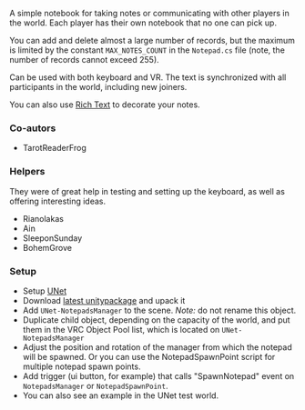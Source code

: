A simple notebook for taking notes or communicating with other players in the world.
Each player has their own notebook that no one can pick up.

You can add and delete almost a large number of records, but the maximum is limited by the constant `MAX_NOTES_COUNT` in the `Notepad.cs` file (note, the number of records cannot exceed 255).

Can be used with both keyboard and VR.
The text is synchronized with all participants in the world, including new joiners.

You can also use [Rich Text](https://docs.unity3d.com/Documentation/Manual/StyledText.html) to decorate your notes.

### Co-autors
- TarotReaderFrog

### Helpers
They were of great help in testing and setting up the keyboard, as well as offering interesting ideas.
- Rianolakas
- Ain
- SleeponSunday
- BohemGrove

### Setup
- Setup [UNet](https://github.com/Xytabich/UNet)
- Download [latest unitypackage](https://github.com/Xytabich/UNet/blob/master/Examples/Notepad/Notepad-2.1.0.unitypackage) and upack it
- Add `UNet-NotepadsManager` to the scene. *Note:* do not rename this object.
- Duplicate child object, depending on the capacity of the world, and put them in the VRC Object Pool list, which is located on `UNet-NotepadsManager`
- Adjust the position and rotation of the manager from which the notepad will be spawned. Or you can use the NotepadSpawnPoint script for multiple notepad spawn points.
- Add trigger (ui button, for example) that calls "SpawnNotepad" event on `NotepadsManager` or `NotepadSpawnPoint`.
- You can also see an example in the UNet test world.
